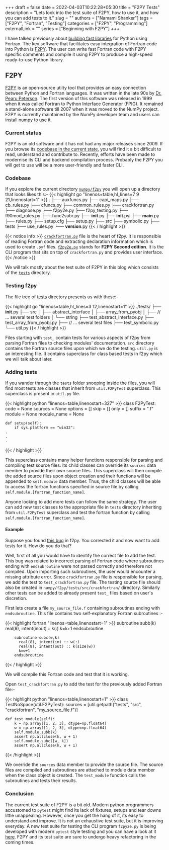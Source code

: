 +++ 
draft = false
date = 2022-04-03T10:22:28+05:30
title = "F2PY Tests"
description = "Lets look into the test suite of F2PY, how to use it, and how you can add tests to it."
slug = ""
authors = ["Namami Shanker"]
tags = ["F2PY", "Fortran", "Testing"]
categories = ["F2PY", "Programming"]
externalLink = ""
series = ["Beginning with F2PY"]
+++

I have talked previously about [building fast libraries](https://namamishanker.github.io/posts/scipy_fortran_f2py/) for Python using Fortran. The key software that facilitates easy integration of Fortran code into Python is [F2PY](https://numpy.org/doc/stable/f2py/). The user can write fast Fortran code with F2PY specific comments and compile it using F2PY to produce a high-speed ready-to-use Python library.

## F2PY

[F2PY](https://numpy.org/doc/stable/f2py/) is an open-source utilty tool that provides an easy connection between Python and Fortran languages. It was written in the late 90s by [Dr. Pearu Peterson](https://github.com/pearu). The first version of this software was released in 1999 when it was called Fortran to Python Interface Generator (FPIG). It remained a stand-alone software till 2007 when it was moved to the NumPy project. F2PY is currently maintained by the NumPy developer team and users can install numpy to use it.

### Current status

F2PY is an old software and it has not had any major releases since 2009. If you browse its [codebase in the current state](https://github.com/numpy/numpy/tree/eecd16210ffb487d4e862c71e86cc6f88f2e9aa2/numpy/f2py), you will find it a bit difficult to read, understand and contribute to. Recently, efforts have been made to modernise its CLI and backend compilation process. Probably the F2PY you will get to use will be a more user-friendly and faster CLI.

### Codebase

If you explore the current directory [`numpy/f2py`](https://github.com/numpy/numpy/tree/main/numpy/f2py) you will open up a directory that looks likes this:-
{{< highlight go "linenos=table,hl_lines=7 9 21,linenostart=1" >}}
.
├── auxfuncs.py
├── capi_maps.py
├── cb_rules.py
├── cfuncs.py
├── common_rules.py
├── crackfortran.py
├── diagnose.py
├── f2py2e.py
├── f2py_testing.py
├── f90mod_rules.py
├── func2subr.py
├── __init__.py
├── __init__.pyi
├── __main__.py
├── rules.py
├── setup.cfg
├── setup.py
├── src
├── symbolic.py
├── tests
├── use_rules.py
└── __version__.py
{{< / highlight >}}

{{< notice info >}} [`crackfortran.py`](https://github.com/numpy/numpy/blob/main/numpy/f2py/crackfortran.py) file is the heart of f2py. It is responsible of reading Fortran code and extracting declaration information which is used to create `.pyf` files. [`f2py2e.py`](https://github.com/numpy/numpy/blob/main/numpy/f2py/f2py2e.py) stands for **F2PY Second edition**. It is the CLI program that sits on top of `crackfortran.py` and provides user interface. {{< /notice >}}

We will talk mostly about the test suite of F2PY in this blog which consists of the [`tests`](https://github.com/numpy/numpy/tree/main/numpy/f2py/tests) directory. 

### Testing f2py

The file tree of [tests](https://github.com/numpy/numpy/tree/main/numpy/f2py/tests) directory presents us with these:-

{{< highlight go "linenos=table,hl_lines=3 12,linenostart=1" >}}
./tests/
├── __init__.py
├── src
│   ├── abstract_interface
│   ├── array_from_pyobj
│   ├── // ... several test folders
│   └── string
├── test_abstract_interface.py
├── test_array_from_pyobj.py
├── // ... several test files
├── test_symbolic.py
└── util.py
{{< / highlight >}}

Files starting with `test_` contain tests for various aspects of f2py from parsing Fortran files to checking modules' documentation. `src` directory contains the Fortran source files upon which we do the testing. `util.py` is an interesting file. It contains superclass for class based tests in f2py which we will talk about later.

### Adding tests

If you wander through the `tests` folder snooping inside the files, you will find most tests are classes that inherit from `util.F2PyTest` superclass. This superclass is present in `util.py` file. 

{{< highlight python "linenos=table,linenostart=327" >}}
class F2PyTest:
    code = None
    sources = None
    options = []
    skip = []
    only = []
    suffix = ".f"
    module = None
    module_name = None

    def setup(self):
        if sys.platform == "win32":
	.
	.
	.
{{< / highlight >}}

This superclass contains many helper functions responsible for parsing and compiling test source files. Its child classes can override its `sources` data member to provide their own source files. This superclass will then compile the added source files upon object creation and their functions will be appended to `self.module` data member. Thus, the child classes will be able to access the fortran functions specified in source file by calling `self.module.[fortran_function_name]`.

Anyone looking to add more tests can follow the same strategy. The user can add new test classes to the appropriate file in `tests` directory inheriting from `util.F2PyTest` superclass and test the fortran function by calling `self.module.[fortran_function_name]`.

#### Example

Suppose you found [this bug](https://github.com/numpy/numpy/issues/14625) in f2py. You corrected it and now want to add tests for it. How do you do that?  

Well, first of all you would have to identify the correct file to add the test. This bug was related to incorrect parsing of Fortran code where subroutines ending with `endsubroutine` were not parsed correctly and therefore not compiled. Upon importing such subroutines, the user would encounter a missing attribute error. Since `crackfortran.py` file is responsible for parsing, we add the test to `test_crackfortran.py` file. The testing source file should also be created in `numpy/f2py/tests/src/crackfortran/` directory. Similarly other tests can be added to already present `test_` files based on user's discretion.

First lets create a file `my_source_file.f` containing subroutines ending with `endsubroutine`. This file contains two self-explanatory Fortran subroutines :-

{{< highlight fortran "linenos=table,linenostart=1" >}}
        subroutine subb(k)
          real(8), intent(inout) :: k(:)
          k=k+1
        endsubroutine

        subroutine subc(w,k)
          real(8), intent(in) :: w(:)
          real(8), intent(out) :: k(size(w))
          k=w+1
        endsubroutine
{{< / highlight >}}

We will compile this Fortran code and test that it is working. 

Open `test_crackfortran.py` to add the test for the previously added Fortran file:-

{{< highlight python "linenos=table,linenostart=1" >}}
class TestNoSpace(util.F2PyTest):
    sources = [util.getpath("tests", "src", "crackfortran", "my_source_file.f")]

    def test_module(self):
        k = np.array([1, 2, 3], dtype=np.float64)
        w = np.array([1, 2, 3], dtype=np.float64)
        self.module.subb(k)
        assert np.allclose(k, w + 1)
        self.module.subc([w, k])
        assert np.allclose(k, w + 1)
{{< /highlight >}}

We override the `sources` data member to provide the source file. The source files are compiled and subroutines are attached to module data member when the class object is created. The `test_module` function calls the subroutines and tests their results.

### Conclusion

The current test suite of F2PY is a bit old. Modern python programmers accustomed to `pytest` might find its lack of fixtures, setups and tear downs little unappealing. However, once you get the hang of it, its easy to understand and improve. It is not an exhaustive test suite, but it is improving everyday. A new test suite for testing the CLI program `f2py2e.py` is being developed with modern `pytest` style testing and you can have a look at it [here](https://github.com/HaoZeke/numpy/blob/f2py2eTests/numpy/f2py/tests/test_f2py2e.py). F2PY and its test suite are sure to undergo heavy refactoring in the coming times.